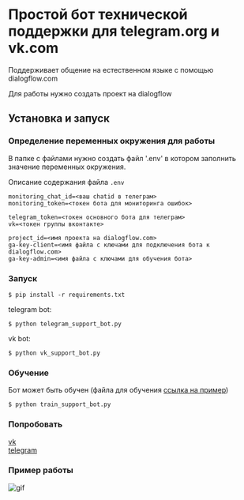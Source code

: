 # Простой бот технической поддержки для telegram.org и vk.com
Поддерживает общение на естественном языке с помощью dialogflow.com

Для работы нужно создать проект на dialogflow

## Установка и запуск
### Определение переменных окружения для работы
В папке с файлами нужно создать файл '.env' в котором заполнить значение переменных окружения.

Описание содержания файла `.env`

```
monitoring_chat_id=<ваш chatid в телеграм>
monitoring_token=<токен бота для мониторинга ошибок>

telegram_token=<токен основного бота для телеграм>
vk=<токен группы вконтакте>

project_id=<имя проекта на dialogflow.com>
ga-key-client=<имя файла с ключами для подключения бота к dialogflow.com>
ga-key-admin=<имя файла с ключами для обучения бота>
```

### Запуск
```
$ pip install -r requirements.txt
```

telegram bot:
```
$ python telegram_support_bot.py
```

vk bot:
```
$ python vk_support_bot.py
```

### Обучение
Бот может быть обучен (файла для обучения 
[ссылка на пример](https://dvmn.org/media/filer_public/a7/db/a7db66c0-1259-4dac-9726-2d1fa9c44f20/questions.json))
```
$ python train_support_bot.py
```

### Попробовать
[vk](https://t.me/katsupko_support_bot)  
[telegram](https://vk.com/public183309808)

### Пример работы
![gif](https://i.ibb.co/5F5XDyd/ezgif-com-video-to-gif-1.gif)